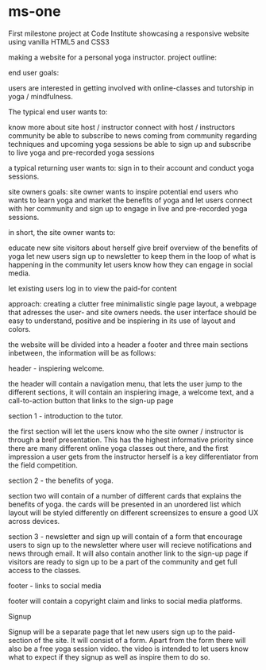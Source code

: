 # ms-one
First milestone project at Code Institute showcasing a responsive website using vanilla HTML5 and CSS3

making a website for a personal yoga instructor. 
project outline:

end user goals:

users are interested in getting involved with online-classes and tutorship in yoga / mindfulness.

The typical end user wants to:

 know more about site host / instructor
 connect with host / instructors community
 be able to subscribe to news coming from community regarding techniques and upcoming yoga sessions
 be able to sign up and subscribe to live yoga and pre-recorded yoga sessions

a typical returning user wants to:
sign in to their account and conduct yoga sessions.

site owners goals:
site owner wants to inspire potential end users who wants to learn yoga and market the benefits of yoga and let users connect with her community and sign up to engage in live and pre-recorded yoga sessions.

in short, the site owner wants to:

educate new site visitors about herself
give breif overview of the benefits of yoga
let new users sign up to newsletter to keep them in the loop of what is happening in the community
let users know how they can engage in social media.

let existing users log in to view the paid-for content


approach: 
creating a clutter free minimalistic single page layout, a webpage that adresses the user- and site owners needs. 
the user interface should be easy to understand, positive and be inspiering in its use of layout and colors.

the website will be divided into a header a footer and three main sections inbetween, the information will be as follows:

header - inspiering welcome.

the header will contain a navigation menu, that lets the user jump to the different sections,
it will contain an inspiering image, a welcome text, and a call-to-action button that links to the sign-up page


section 1 - introduction to the tutor.

the first section will let the users know who the site owner / instructor is through a breif presentation. 
This has the highest informative priority since there are many different online yoga classes out there, and the first impression a user gets from the instructor herself is a key differentiator from the field competition.


section 2 - the benefits of yoga.

section two will contain of a number of different cards that explains the benefits of yoga.
the cards will be presented in an unordered list which layout will be styled differently on different screensizes to ensure a good UX across devices.


section 3 - newsletter and sign up
will contain of a form that encourage users to sign up to the newsletter where user will recieve notifications and news through email.
It will also contain another link to the sign-up page if visitors are ready to sign up to be a part of the community and get full access to the classes.


footer - links to social media

footer will contain a copyright claim and links to social media platforms. 


Signup 

Signup will be a separate page that let new users sign up to the paid-section of the site. It will consist of a form. 
Apart from the form there will also be a free yoga session video. the video is intended to let users know what to expect if they signup as well as inspire them to do so. 